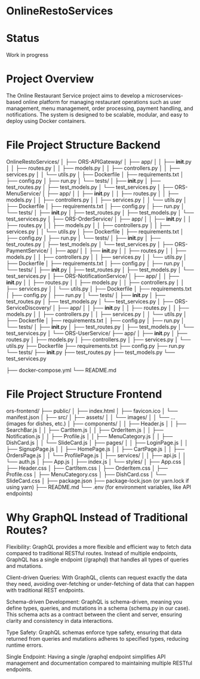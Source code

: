 # OnlineRestoServices

# Status
Work in progress

# Project Overview
The Online Restaurant Service project aims to develop a microservices-based online platform for managing restaurant operations such as user management, menu management, order processing, payment handling, and notifications. The system is designed to be scalable, modular, and easy to deploy using Docker containers.

# File Project Structure Backend
OnlineRestoServices/
│
├── ORS-APIGateway/
│   ├── app/
│   │   ├── __init__.py
│   │   ├── routes.py
│   │   ├── models.py
│   │   ├── controllers.py
│   │   ├── services.py
│   │   └── utils.py
│   ├── Dockerfile
│   ├── requirements.txt
│   ├── config.py
│   ├── run.py
│   └── tests/
│       ├── __init__.py
│       ├── test_routes.py
│       ├── test_models.py
│       └── test_services.py
│
├── ORS-MenuService/
│   ├── app/
│   │   ├── __init__.py
│   │   ├── routes.py
│   │   ├── models.py
│   │   ├── controllers.py
│   │   ├── services.py
│   │   └── utils.py
│   ├── Dockerfile
│   ├── requirements.txt
│   ├── config.py
│   ├── run.py
│   └── tests/
│       ├── __init__.py
│       ├── test_routes.py
│       ├── test_models.py
│       └── test_services.py
│
├── ORS-OrderService/
│   ├── app/
│   │   ├── __init__.py
│   │   ├── routes.py
│   │   ├── models.py
│   │   ├── controllers.py
│   │   ├── services.py
│   │   └── utils.py
│   ├── Dockerfile
│   ├── requirements.txt
│   ├── config.py
│   ├── run.py
│   └── tests/
│       ├── __init__.py
│       ├── test_routes.py
│       ├── test_models.py
│       └── test_services.py
│
├── ORS-PaymentService/
│   ├── app/
│   │   ├── __init__.py
│   │   ├── routes.py
│   │   ├── models.py
│   │   ├── controllers.py
│   │   ├── services.py
│   │   └── utils.py
│   ├── Dockerfile
│   ├── requirements.txt
│   ├── config.py
│   ├── run.py
│   └── tests/
│       ├── __init__.py
│       ├── test_routes.py
│       ├── test_models.py
│       └── test_services.py
│
├── ORS-NotificationService/
│   ├── app/
│   │   ├── __init__.py
│   │   ├── routes.py
│   │   ├── models.py
│   │   ├── controllers.py
│   │   ├── services.py
│   │   └── utils.py
│   ├── Dockerfile
│   ├── requirements.txt
│   ├── config.py
│   ├── run.py
│   └── tests/
│       ├── __init__.py
│       ├── test_routes.py
│       ├── test_models.py
│       └── test_services.py
│
├── ORS-ServiceDiscovery/
│   ├── app/
│   │   ├── __init__.py
│   │   ├── routes.py
│   │   ├── models.py
│   │   ├── controllers.py
│   │   ├── services.py
│   │   └── utils.py
│   ├── Dockerfile
│   ├── requirements.txt
│   ├── config.py
│   ├── run.py
│   └── tests/
│       ├── __init__.py
│       ├── test_routes.py
│       ├── test_models.py
│       └── test_services.py
│
└── ORS-UserService/
    ├── app/
    │   ├── __init__.py
    │   ├── routes.py
    │   ├── models.py
    │   ├── controllers.py
    │   ├── services.py
    │   └── utils.py
    ├── Dockerfile
    ├── requirements.txt
    ├── config.py
    ├── run.py
    └── tests/
        ├── __init__.py
        ├── test_routes.py
        ├── test_models.py
        └── test_services.py

├── docker-compose.yml
└── README.md


# File Project Structure Frontend
ors-frontend/
├── public/
│   ├── index.html
│   ├── favicon.ico
│   └── manifest.json
│
├── src/
│   ├── assets/
│   │   └── images/
│   │       └── ... (images for dishes, etc.)
│   ├── components/
│   │   ├── Header.js
│   │   ├── SearchBar.js
│   │   ├── CartItem.js
│   │   ├── OrderItem.js
│   │   ├── Notification.js
│   │   ├── Profile.js
│   │   ├── MenuCategory.js
│   │   ├── DishCard.js
│   │   └── SlideCard.js
│   ├── pages/
│   │   ├── LoginPage.js
│   │   ├── SignupPage.js
│   │   ├── HomePage.js
│   │   ├── CartPage.js
│   │   ├── OrdersPage.js
│   │   └── ProfilePage.js
│   ├── services/
│   │   ├── api.js
│   │   └── auth.js
│   ├── App.js
│   ├── index.js
│   └── styles/
│       ├── App.css
│       ├── Header.css
│       ├── CartItem.css
│       ├── OrderItem.css
│       ├── Profile.css
│       ├── MenuCategory.css
│       ├── DishCard.css
│       └── SlideCard.css
│
├── package.json
├── package-lock.json (or yarn.lock if using yarn)
├── README.md
└── .env (for environment variables, like API endpoints)


# Why GraphQL Instead of Traditional Routes?

Flexibility: GraphQL provides a more flexible and efficient way to fetch data compared to traditional RESTful routes. Instead of multiple endpoints, GraphQL has a single endpoint (/graphql) that handles all types of queries and mutations.

Client-driven Queries: With GraphQL, clients can request exactly the data they need, avoiding over-fetching or under-fetching of data that can happen with traditional REST endpoints.

Schema-driven Development: GraphQL is schema-driven, meaning you define types, queries, and mutations in a schema (schema.py in our case). This schema acts as a contract between the client and server, ensuring clarity and consistency in data interactions.

Type Safety: GraphQL schemas enforce type safety, ensuring that data returned from queries and mutations adheres to specified types, reducing runtime errors.

Single Endpoint: Having a single /graphql endpoint simplifies API management and documentation compared to maintaining multiple RESTful endpoints.
